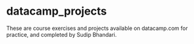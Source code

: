 # datacamp_projects
These are course exercises and projects available on datacamp.com for practice, and completed by Sudip Bhandari.
